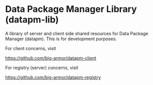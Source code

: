 # Data Package Manager Library (datapm-lib)

A library of server and client side shared resources for Data Package Manager (datapm). This is for development purposes.

For client concerns, visit

https://github.com/big-armor/datapm-client

For registry (server) concerns, visit

https://github.com/big-armor/datapm-registry
